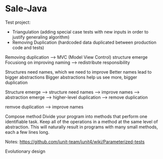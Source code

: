 # Sale-Java
Test project:
* Triangulation (adding special case tests with new inputs in order to justify generaling algorithm)
* Removing Duplication (hardcoded data duplicated between production code and tests)

Removing duplication --> MVC (Model View Control) structure emerge
Focusiong on improving naming --> redistribute responsibility

Structures need names, which we need to improve
Better names lead to bigger abstractions
Bigger abstractions help us see more, bigger duplication

Structure emerge --> structure need names --> improve names --> abstraction emerge --> higher-level duplication
--> remove duplication

remvoe duplication --> improve names

Compose method
Divide your program into methods that perform one identifiable task. Keep all of the operations in a method at the same level of abstraction.
This will naturally result in programs with many small methods, each a few lines long.

Notes:
https://github.com/junit-team/junit4/wiki/Parameterized-tests

Evolutionary design